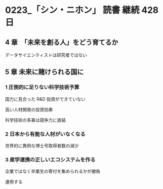 # 0223\_「シン・ニホン」 読書 継続 428 日

## 4 章　「未来を創る人」をどう育てるか

データサイエンティストは研究者ではない

## 5 章 未来に賭けられる国に

### 1 圧倒的に足りない科学技術予算

国力に見合った R&D 投資ができていない

高い人材開発の投資効果

科学技術の多寡は競争力に直結

### 2 日本から有能な人材がいなくなる

世界的に異例な博士号取得者数の減少

### 3 産学連携の正しいエコシステムを作る

企業ではなく卒業生の寄付を集められるかが勝負

運用する
